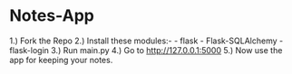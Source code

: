 # Notes-App

1.) Fork the Repo
2.) Install these modules:- 
    - flask
    - Flask-SQLAlchemy
    - flask-login
3.) Run main.py 
4.) Go to http://127.0.0.1:5000
5.) Now use the app for keeping your notes.
